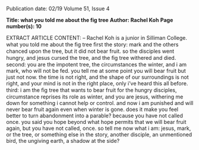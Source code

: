 Publication date: 02/19
Volume 51, Issue 4

**Title: what you told me about the fig tree**
**Author: Rachel Koh**
**Page number(s): 10**

EXTRACT ARTICLE CONTENT:
– Rachel Koh is a junior in 
Silliman College.
what you told me about the ﬁg tree
ﬁrst the story:
mark and the others chanced upon the tree,
but it did not bear fruit.
so the disciples went hungry,
and jesus cursed the tree,
and the ﬁg tree withered and died.
second:
you are the impotent tree,
the circumstances the winter,
and i am mark, 
who will not be fed. 
you tell me at some point you will bear fruit
but just not now.
the time is not right,
and the shape of our surroundings is not right,
and your mind is not in the right place,
only i’ve heard this all before.
third:
i am the ﬁg tree
that wants to bear fruit for the hungry disciples,
circumstance reprises its role as winter,
and you are jesus, 
withering me down for something i cannot help or control.
and now i am punished and will never bear fruit again
even when winter is gone.
does it make you feel better 
to turn abandonment into a parable?
because you have not called once.
you said you hope beyond what hope permits 
that we will bear fruit again,
but you have not called, once.
so tell me now what i am:
jesus, mark, or the tree,
or something else in the story,
another disciple, an unmentioned bird,
the ungiving earth, a shadow at the side?